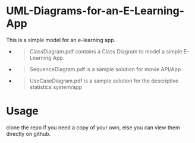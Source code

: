 # UML-Diagrams-for-an-E-Learning-App
This is a simple model for an e-learning app.

* > ClassDiagram.pdf contains a Class Diagram to model a simple E-Learning App.
* > SequenceDiagram.pdf is a sample solution for movie API/App
* > UseCaseDiagram.pdf is a sample solution for the descriptive statistics system/app

# Usage
clone the repo if you need a copy of your own, else you can view them directly on github.
